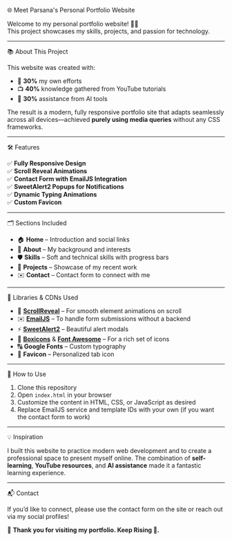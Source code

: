 🌐 Meet Parsana's Personal Portfolio Website

Welcome to my personal portfolio website! 🎨✨  
This project showcases my skills, projects, and passion for technology.  

---

📚 About This Project

This website was created with:

- 🧠 **30%** my own efforts  
- 📺 **40%** knowledge gathered from YouTube tutorials  
- 🤖 **30%** assistance from AI tools  

The result is a modern, fully responsive portfolio site that adapts seamlessly across all devices—achieved **purely using media queries** without any CSS frameworks.  

---

🛠️ Features

✅ **Fully Responsive Design**  
✅ **Scroll Reveal Animations**  
✅ **Contact Form with EmailJS Integration**  
✅ **SweetAlert2 Popups for Notifications**  
✅ **Dynamic Typing Animations**  
✅ **Custom Favicon**

---

🗂️ Sections Included

- 🏠 **Home** – Introduction and social links
- 👤 **About** – My background and interests
- 🛡️ **Skills** – Soft and technical skills with progress bars
- 💼 **Projects** – Showcase of my recent work
- ✉️ **Contact** – Contact form to connect with me

---

🧩 Libraries & CDNs Used

- 🎯 **[ScrollReveal](https://scrollrevealjs.org/)** – For smooth element animations on scroll
- ✉️ **[EmailJS](https://www.emailjs.com/)** – To handle form submissions without a backend
- ⚡ **[SweetAlert2](https://sweetalert2.github.io/)** – Beautiful alert modals
- 🎨 **[Boxicons](https://boxicons.com/)** & **[Font Awesome](https://fontawesome.com/)** – For a rich set of icons
- 🔠 **Google Fonts** – Custom typography
- 🌟 **Favicon** – Personalized tab icon

---

🚀 How to Use

1. Clone this repository
2. Open `index.html` in your browser
3. Customize the content in HTML, CSS, or JavaScript as desired
4. Replace EmailJS service and template IDs with your own (if you want the contact form to work)

---

💡 Inspiration

I built this website to practice modern web development and to create a professional space to present myself online. The combination of **self-learning**, **YouTube resources**, and **AI assistance** made it a fantastic learning experience.

---

📬 Contact

If you’d like to connect, please use the contact form on the site or reach out via my social profiles!

🌟 **Thank you for visiting my portfolio. Keep Rising 🚀.**

